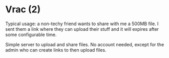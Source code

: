 # Vrac (2)

Typical usage: a non-techy friend wants to share with me a 500MB file. I sent them a link
where they can upload their stuff and it will expires after some configurable time.

Simple server to upload and share files. No account needed, except for the admin
who can create links to then upload files.

